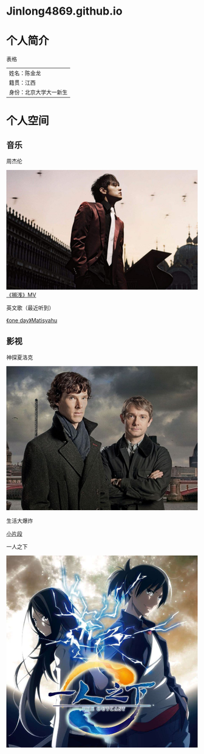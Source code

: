 # Jinlong4869.github.io
<!DOCTYPE html>
<html lang="zh-cn">
    <head>
    	<meta charset="utf-8"/>
    	<title>我的第一个网页</title>
        <link href="C:\Users\CCLAB\test.css"rel="stylesheet"type="text/css"/>
    </head>
    <body>
    	<h1>个人简介</h1>
    	<p>表格</p>
    	<table>
    		<tr>
    			<td>姓名：陈金龙</td>
    		</tr>
    		<tr>
    			<td>籍贯：江西</td>
    		</tr>
    		<tr>
    			<td>身份：北京大学大一新生</td>
    		</tr>
    	</table>	
    	<h1>个人空间</h1>
    	<h2>音乐</h2>
    	<p>周杰伦</p>
    	<img src="https://github.com/Jinlong4869/Jinlong4869.github.io/blob/main/e91dcfeee7c57eda6e3e6edfc76aebb7%20(1).jpg"></img>
    	<a href="https://www.bilibili.com/video/BV1fx411N7bU?p=55">《搁浅》MV</a>
    	<p>英文歌（最近听到）</p>
        <a href="https://music.163.com/#/song?id=21157332&autoplay=true&market=baiduhd">《one day》Matisyahu</a>
        <h2>影视</h2>
        <p>神探夏洛克</p>
        <img src="https://github.com/Jinlong4869/Jinlong4869.github.io/blob/main/e3edf80332b91635ee1d891671dc0336%20(1).jpg"></img>
        <P>生活大爆炸</P>
        <a href="https://www.bilibili.com/video/BV1Us411V7Ly/?spm_id_from=trigger_reload">小片段</a>
        <P>一人之下</P>
        <img src="https://github.com/Jinlong4869/Jinlong4869.github.io/blob/main/ece34a8d6d80ddd15f0b96680c8519a8%20(1).jpg"></img>
</body>       
